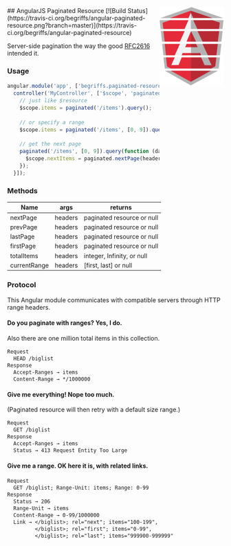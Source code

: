 <img src="img/paginated-resource-logo.png" alt="Logo" align="right" />
## AngularJS Paginated Resource
[![Build Status](https://travis-ci.org/begriffs/angular-paginated-resource.png?branch=master)](https://travis-ci.org/begriffs/angular-paginated-resource)

Server-side pagination the way the good
[RFC2616](http://www.w3.org/Protocols/rfc2616/rfc2616-sec14.html#sec14.16) intended it.

### Usage

```js
angular.module('app', ['begriffs.paginated-resource']).
  controller('MyController', ['$scope', 'paginated-resource', function ($scope, paginated) {
    // just like $resource
    $scope.items = paginated('/items').query();

    // or specify a range
    $scope.items = paginated('/items', [0, 9]).query();

    // get the next page
    paginated('/items', [0, 9]).query(function (data, headers) {
      $scope.nextItems = paginated.nextPage(headers).query();
    });
  }]);
```

### Methods

<table>
  <thead>
    <tr>
      <th>Name</th>
      <th>args</th>
      <th>returns</th>
    </tr>
  </thead>
  <tbody>
    <tr>
      <td>nextPage</td>
      <td>headers</td>
      <td>paginated resource or null</td>
    </tr>
    <tr>
      <td>prevPage</td>
      <td>headers</td>
      <td>paginated resource or null</td>
    </tr>
    <tr>
      <td>lastPage</td>
      <td>headers</td>
      <td>paginated resource or null</td>
    </tr>
    <tr>
      <td>firstPage</td>
      <td>headers</td>
      <td>paginated resource or null</td>
    </tr>
    <tr>
      <td>totalItems</td>
      <td>headers</td>
      <td>integer, Infinity, or null</td>
    </tr>
    <tr>
      <td>currentRange</td>
      <td>headers</td>
      <td>[first, last] or null</td>
    </tr>
  </tbody>
</table>

### Protocol

This Angular module communicates with compatible servers through HTTP range headers.

#### Do you paginate with ranges? Yes, I do.

Also there are one million total items in this collection.

```
Request
  HEAD /biglist
Response
  Accept-Ranges → items
  Content-Range → */1000000
```

#### Give me everything! Nope too much.

(Paginated resource will then retry with a default size range.)

```
Request
  GET /biglist
Response
  Accept-Ranges → items
  Status → 413 Request Entity Too Large
```

#### Give me a range. OK here it is, with related links.

```
Request
  GET /biglist; Range-Unit: items; Range: 0-99
Response
  Status → 206
  Range-Unit → items
  Content-Range → 0-99/1000000
  Link → </biglist>; rel="next"; items="100-199",
         </biglist>; rel="first"; items="0-99",
         </biglist>; rel="last"; items="999900-999999"
```
